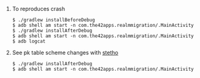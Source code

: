 1. To reproduces crash

   ```
   $ ./gradlew installBeforeDebug
   $ adb shell am start -n com.the42apps.realmmigration/.MainActivity
   $ ./gradlew installAfterDebug
   $ adb shell am start -n com.the42apps.realmmigration/.MainActivity
   $ adb logcat
   ```

2. See pk table scheme changes with [stetho](http://facebook.github.io/stetho/)

   ```
   $ ./gradlew installAfterDebug
   $ adb shell am start -n com.the42apps.realmmigration/.MainActivity
   ```